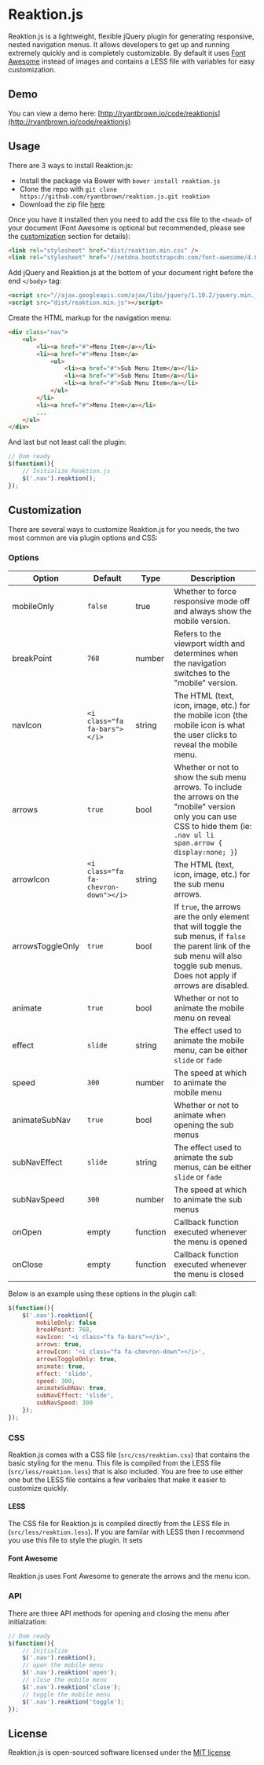 Reaktion.js
========

Reaktion.js is a lightweight, flexible jQuery plugin for generating responsive, nested navigation menus. It allows developers to get up and running extremely quickly and is completely customizable. By default it uses [Font Awesome](http://fortawesome.github.io/Font-Awesome/) instead of images and contains a LESS file with variables for easy customization.

Demo
------

You can view a demo here: [http://ryantbrown.io/code/reaktionjs](http://ryantbrown.io/code/reaktionjs)



Usage
------

There are 3 ways to install Reaktion.js:

* Install the package via Bower with ```bower install reaktion.js```
* Clone the repo with ```git clone https://github.com/ryantbrown/reaktion.js.git reaktion```
* Download the zip file [here](https://github.com/ryantbrown/reaktion.js/archive/master.zip)

Once you have it installed then you need to add the css file to the `<head>` of your document (Font Awesome is optional but recommended, please see the [customization](#customization) section for details):

```html
<link rel="stylesheet" href="dist/reaktion.min.css" />
<link rel="stylesheet" href="//netdna.bootstrapcdn.com/font-awesome/4.0.3/css/font-awesome.min.css" >
```

Add jQuery and Reaktion.js at the bottom of your document right before the end `</body>` tag:

```html
<script src="//ajax.googleapis.com/ajax/libs/jquery/1.10.2/jquery.min.js"></script>
<script src="dist/reaktion.min.js"></script>
```

Create the HTML markup for the navigation menu:

```html
<div class="nav">
	<ul>
		<li><a href="#">Menu Item</a></li>
		<li><a href="#">Menu Item</a>
			<ul>
				<li><a href="#">Sub Menu Item</a></li>
				<li><a href="#">Sub Menu Item</a></li>
				<li><a href="#">Sub Menu Item</a></li>
			</ul>
		</li>
		<li><a href="#">Menu Item</a></li>
		...
	</ul>
</div>
```

And last but not least call the plugin:

```javascript
// Dom ready
$(function(){
	// Initialize Reaktion.js
	$('.nav').reaktion();
});
```


Customization
------

There are several ways to customize Reaktion.js for you needs, the two most common are via plugin options and CSS:

### Options

| Option | Default | Type | Description |
| -------| --------| -----| ------------|
| mobileOnly | `false` | true | Whether to force responsive mode off and always show the mobile version. |
| breakPoint | `768` | number | Refers to the viewport width and determines when the navigation switches to the "mobile" version.|
| navIcon | `<i class="fa fa-bars"></i>` | string | The HTML (text, icon, image, etc.) for the mobile icon (the mobile icon is what the user clicks to reveal the mobile menu. |
| arrows | `true` | bool | Whether or not to show the sub menu arrows. To include the arrows on the "mobile" version only you can use CSS to hide them (ie: `.nav ul li span.arrow { display:none; }`) |
| arrowIcon | `<i class="fa fa-chevron-down"></i>` | string | The HTML (text, icon, image, etc.) for the sub menu arrows.|
| arrowsToggleOnly | `true` | bool | If `true`, the arrows are the only element that will toggle the sub menus, if `false` the parent link of the sub menu will also toggle sub menus. Does not apply if arrows are disabled.
| animate | `true` | bool | Whether or not to animate the mobile menu on reveal |
| effect | `slide` | string | The effect used to animate the mobile menu, can be either `slide` or `fade` |
| speed | `300` | number | The speed at which to animate the mobile menu |
| animateSubNav | `true` | bool | Whether or not to animate when opening the sub menus |
| subNavEffect | `slide` | string | The effect used to animate the sub menus, can be either `slide` or `fade` |
| subNavSpeed | `300` | number | The speed at which to animate the sub menus |
| onOpen | empty | function | Callback function executed whenever the menu is opened |
| onClose | empty | function | Callback function executed whenever the menu is closed |

Below is an example using these options in the plugin call:

```javascript
$(function(){
	$('.nav').reaktion({
		mobileOnly: false
		breakPoint: 768,
	    navIcon: '<i class="fa fa-bars"></i>',
	    arrows: true,
	    arrowIcon: '<i class="fa fa-chevron-down"></i>',
	    arrowsToggleOnly: true,
	    animate: true,
	    effect: 'slide',
	    speed: 300,
	    animateSubNav: true,
	    subNavEffect: 'slide',
	    subNavSpeed: 300
	});
});
```

### CSS

Reaktion.js comes with a CSS file (`src/css/reaktion.css`) that contains the basic styling for the menu. This file is compiled from the LESS file (`src/less/reaktion.less`) that is also included. You are free to use either one but the LESS file contains a few varibales that make it easier to customize quickly.
#### LESS

The CSS file for Reaktion.js is compiled directly from the LESS file in (`src/less/reaktion.less`).  If you are familar with LESS then I recommend you use this file to style the plugin.  It sets

#### Font Awesome

Reaktion.js uses Font Awesome to generate the arrows and the menu icon.

### API

There are three API methods for opening and closing the menu after initialzation:

```javascript
// Dom ready
$(function(){
	// Initialize
	$('.nav').reaktion();
	// open the mobile menu
	$('.nav').reaktion('open');
	// close the mobile menu
	$('.nav').reaktion('close');
	// toggle the mobile menu
	$('.nav').reaktion('toggle');
});
```

## License

Reaktion.js is open-sourced software licensed under the [MIT license](http://opensource.org/licenses/MIT)





